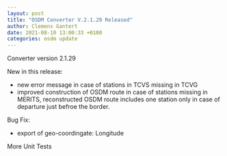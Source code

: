 ```yaml
---
layout: post
title: "OSDM Converter V.2.1.29 Released"
author: Clemens Gantert
date: 2021-08-10 13:00:33 +0100
categories: osdm update
---
```

Converter version 2.1.29

New in this release:

- new error message in case of stations in TCVS missing in TCVG
- improved construction of OSDM route in case of stations missing in MERITS, reconstructed OSDM route includes one station only in case of departure just befroe the border.


Bug Fix:

- export of geo-coordingate: Longitude


More Unit Tests
